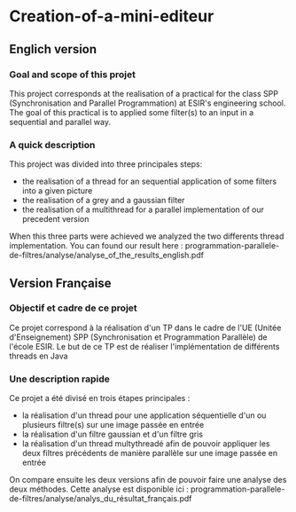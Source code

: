 # Creation-of-a-mini-editeur

## Englich version

### Goal and scope of this projet

This project corresponds at the realisation of a practical for the class SPP (Synchronisation and Parallel Programmation) at ESIR's engineering school.
The goal of this practical is to applied some filter(s) to an input in a sequential and parallel way.

### A quick description

This project was divided into three principales steps:

- the realisation of a thread for an sequential application of some filters into a given picture
- the realisation of a grey and a gaussian filter
- the realisation of a multithread for a parallel implementation of our precedent version

When this three parts were achieved we analyzed the two differents thread implementation. You can found our result here : programmation-parallele-de-filtres/analyse/analyse_of_the_results_english.pdf

## Version Française

### Objectif et cadre de ce projet

Ce projet correspond à la réalisation d'un TP dans le cadre de l'UE (Unitée d'Enseignement) SPP (Synchronisation et Programmation Parallèle) de l'école ESIR.
Le but de ce TP est de réaliser l'implémentation de différents threads en Java

### Une description rapide

Ce projet a été divisé en trois étapes principales :

- la réalisation d'un thread pour une application séquentielle d'un ou plusieurs filtre(s) sur une image passée en entrée
- la réalisation d'un filtre gaussian et d'un filtre gris 
- la réalisation d'un thread multythreadé afin de pouvoir appliquer les deux filtres précédents de manière parallèle sur une image passée en entrée

On compare ensuite les deux versions afin de pouvoir faire une analyse des deux méthodes. Cette analyse est disponible ici : programmation-parallele-de-filtres/analyse/analys_du_résultat_français.pdf
